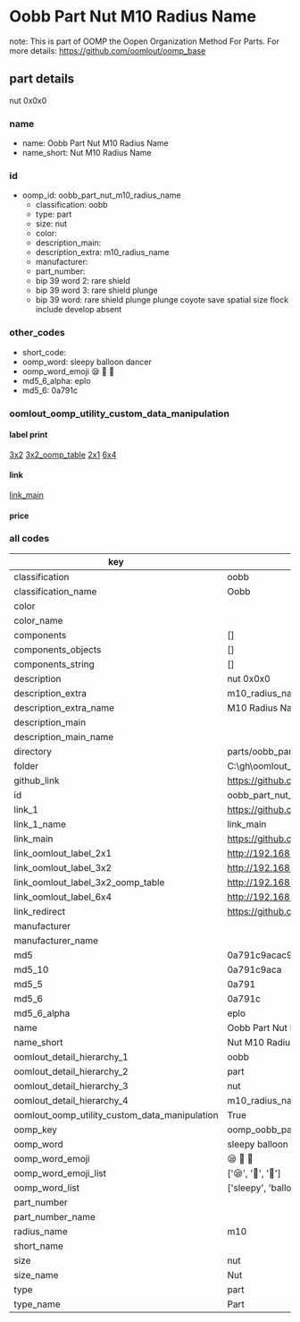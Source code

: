 # Oobb Part Nut M10 Radius Name  

note: This is part of OOMP the Oopen Organization Method For Parts. For more details: https://github.com/oomlout/oomp_base

##  part details
  



nut 0x0x0



### name
* name: Oobb Part Nut M10 Radius Name
* name_short: Nut M10 Radius Name
### id
* oomp_id: oobb_part_nut_m10_radius_name
  * classification: oobb
  * type: part
  * size: nut
  * color: 
  * description_main: 
  * description_extra: m10_radius_name
  * manufacturer: 
  * part_number: 
  * bip 39 word 2: rare shield
  * bip 39 word 3: rare shield plunge
  * bip 39 word: rare shield plunge plunge coyote save spatial size flock include develop absent

### other_codes
* short_code: 
* oomp_word: sleepy balloon dancer
* oomp_word_emoji :sleepy: :balloon: :dancer:
* md5_6_alpha: eplo
* md5_6: 0a791c






### oomlout_oomp_utility_custom_data_manipulation
#### label print
[3x2](http://192.168.1.245:1112/?label=oomp%20eplo)
[3x2_oomp_table](http://192.168.1.108:1112/?label=oomp%20eplo)
[2x1](http://192.168.1.242:1112/?label=oomp%20eplo)
[6x4](http://192.168.1.55:1112/?label=oomp%20eplo)    

#### link

[link_main](https://github.com/oomlout/oomlout_oobb_version_4_generated_parts/tree/main/navigation_oomp/oobb/part/nut//m10_radius_name/part)                              

#### price







### all codes 
| key | value |  
| --- | --- |  
| classification | oobb |  
| classification_name | Oobb |  
| color |  |  
| color_name |  |  
| components | [] |  
| components_objects | [] |  
| components_string | [] |  
| description | nut 0x0x0 |  
| description_extra | m10_radius_name |  
| description_extra_name | M10 Radius Name |  
| description_main |  |  
| description_main_name |  |  
| directory | parts/oobb_part_nut_m10_radius_name |  
| folder | C:\gh\oomlout_oobb_version_4_generated_parts\parts\oobb_part_nut_m10_radius_name |  
| github_link | https://github.com/oomlout/oomlout_oomp_part_src/tree/main/parts/oobb_part_nut_m10_radius_name |  
| id | oobb_part_nut_m10_radius_name |  
| link_1 | https://github.com/oomlout/oomlout_oobb_version_4_generated_parts/tree/main/navigation_oomp/oobb/part/nut//m10_radius_name/part |  
| link_1_name | link_main |  
| link_main | https://github.com/oomlout/oomlout_oobb_version_4_generated_parts/tree/main/navigation_oomp/oobb/part/nut//m10_radius_name/part |  
| link_oomlout_label_2x1 | http://192.168.1.242:1112/?label=oomp%20eplo |  
| link_oomlout_label_3x2 | http://192.168.1.245:1112/?label=oomp%20eplo |  
| link_oomlout_label_3x2_oomp_table | http://192.168.1.108:1112/?label=oomp%20eplo |  
| link_oomlout_label_6x4 | http://192.168.1.55:1112/?label=oomp%20eplo |  
| link_redirect | https://github.com/oomlout/oomlout_oobb_version_4_generated_parts/tree/main/parts/hardware_nut_m10 |  
| manufacturer |  |  
| manufacturer_name |  |  
| md5 | 0a791c9acac9fa12ff18da6f4df16d90 |  
| md5_10 | 0a791c9aca |  
| md5_5 | 0a791 |  
| md5_6 | 0a791c |  
| md5_6_alpha | eplo |  
| name | Oobb Part Nut M10 Radius Name |  
| name_short | Nut M10 Radius Name |  
| oomlout_detail_hierarchy_1 | oobb |  
| oomlout_detail_hierarchy_2 | part |  
| oomlout_detail_hierarchy_3 | nut |  
| oomlout_detail_hierarchy_4 | m10_radius_name |  
| oomlout_oomp_utility_custom_data_manipulation | True |  
| oomp_key | oomp_oobb_part_nut_m10_radius_name |  
| oomp_word | sleepy balloon dancer |  
| oomp_word_emoji | :sleepy: :balloon: :dancer: |  
| oomp_word_emoji_list | [':sleepy:', ':balloon:', ':dancer:'] |  
| oomp_word_list | ['sleepy', 'balloon', 'dancer'] |  
| part_number |  |  
| part_number_name |  |  
| radius_name | m10 |  
| short_name |  |  
| size | nut |  
| size_name | Nut |  
| type | part |  
| type_name | Part |  
